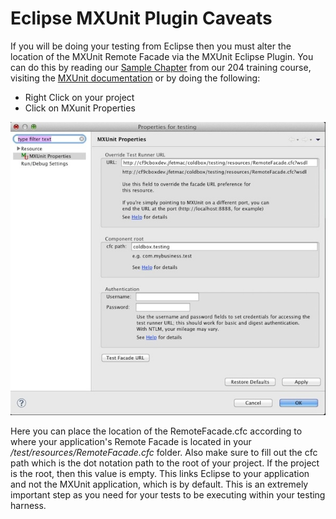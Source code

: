# Eclipse MXUnit Plugin Caveats

If you will be doing your testing from Eclipse then you must alter the location of the MXUnit Remote Facade via the MXUnit Eclipse Plugin. You can do this by reading our [Sample Chapter](https://ortus-public.s3.amazonaws.com/CBOX204-IntroToMXUnit.pdf) from our 204 training course, visiting the [MXUnit documentation](http://www.mxunit.org/) or by doing the following:

* Right Click on your project
* Click on MXunit Properties

![](../../MXUnitProjectProperties.jpg)

Here you can place the location of the RemoteFacade.cfc according to where your application's Remote Facade is located in your */test/resources/RemoteFacade.cfc* folder. Also make sure to fill out the cfc path which is the dot notation path to the root of your project. If the project is the root, then this value is empty. This links Eclipse to your application and not the MXUnit application, which is by default. This is an extremely important step as you need for your tests to be executing within your testing harness.